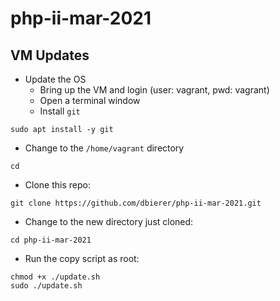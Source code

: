 # php-ii-mar-2021

## VM Updates
* Update the OS
  * Bring up the VM and login (user: vagrant, pwd: vagrant)
  * Open a terminal window
  * Install `git`
```
sudo apt install -y git
```
  * Change to the `/home/vagrant` directory
```
cd
```
  * Clone this repo:
```
git clone https://github.com/dbierer/php-ii-mar-2021.git
```
  * Change to the new directory just cloned:
```
cd php-ii-mar-2021
```
  * Run the copy script as root:
```
chmod +x ./update.sh
sudo ./update.sh
```
